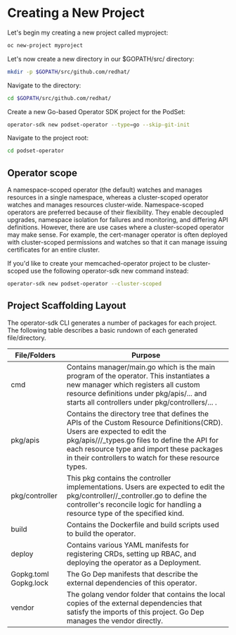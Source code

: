 # Creating a New Project

Let's begin my creating a new project called myproject:

```sh
oc new-project myproject
```

Let's now create a new directory in our $GOPATH/src/ directory:

```sh
mkdir -p $GOPATH/src/github.com/redhat/
```

Navigate to the directory:

```sh
cd $GOPATH/src/github.com/redhat/
```

Create a new Go-based Operator SDK project for the PodSet:

```sh
operator-sdk new podset-operator --type=go --skip-git-init
```

Navigate to the project root:

```sh
cd podset-operator
```

## Operator scope

A namespace-scoped operator (the default) watches and manages resources in a single namespace, whereas a cluster-scoped operator watches and manages resources cluster-wide. Namespace-scoped operators are preferred because of their flexibility. They enable decoupled upgrades, namespace isolation for failures and monitoring, and differing API definitions. However, there are use cases where a cluster-scoped operator may make sense. For example, the cert-manager operator is often deployed with cluster-scoped permissions and watches so that it can manage issuing certificates for an entire cluster.

If you'd like to create your memcached-operator project to be cluster-scoped use the following operator-sdk new command instead:

```sh
operator-sdk new podset-operator --cluster-scoped
```

## Project Scaffolding Layout

The operator-sdk CLI generates a number of packages for each project. The following table describes a basic rundown of each generated file/directory.

| File/Folders | Purpose |
| --- | --- |
| cmd | Contains manager/main.go which is the main program of the operator. This instantiates a new manager which registers all custom resource definitions under pkg/apis/... and starts all controllers under pkg/controllers/... . |
| pkg/apis | Contains the directory tree that defines the APIs of the Custom Resource Definitions(CRD). Users are expected to edit the pkg/apis/<group>/<version>/<kind>_types.go files to define the API for each resource type and import these packages in their controllers to watch for these resource types. |
| pkg/controller | This pkg contains the controller implementations. Users are expected to edit the pkg/controller/<kind>/<kind>_controller.go to define the controller's reconcile logic for handling a resource type of the specified kind. |
| build | Contains the Dockerfile and build scripts used to build the operator. |
| deploy | Contains various YAML manifests for registering CRDs, setting up RBAC, and deploying the operator as a Deployment. |
| Gopkg.toml Gopkg.lock | The Go Dep manifests that describe the external dependencies of this operator. |
| vendor | The golang vendor folder that contains the local copies of the external dependencies that satisfy the imports of this project. Go Dep manages the vendor directly. |
